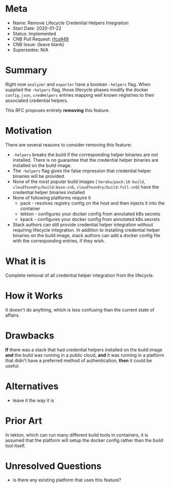 # Meta
[meta]: #meta
- Name: Remove Lifecycle Credential Helpers Integration
- Start Date: 2020-01-22
- Status: Implemented
- CNB Pull Request: [rfcs#49](https://github.com/buildpacks/rfcs/pull/49)
- CNB Issue: (leave blank)
- Supersedes: N/A

# Summary
[summary]: #summary

Right now `analyzer` and `exporter` have a boolean `-helpers` flag. When supplied the `-helpers` flag, those lifecycle phases modify the docker `config.json`, `credHelpers` entries mapping well known registries to their associated credential helpers.

This RFC proposes entirely **removing** this feature.

# Motivation
[motivation]: #motivation

There are several reasons to consider removing this feature:

* `-helpers` breaks the build if the corresponding helper binaries are not installed. There is no guarantee that the credential helper binaries are installed on the build image.
* The `-helpers` flag gives the false impression that credential helper binaries will be provided.
* None of the most popular build images ( `heroku/pack:18-build`, `cloudfoundry/build:base-cnb`, `cloudfoundry/build:full-cnb`) have the credential helper binaries installed
* None of following platforms require it
  - pack - resolves registry config on the host and then injects it into the container
  - tekton - configures your docker config from annotated k8s secrets
  - kpack - configures your docker config from annotated k8s secrets
* Stack authors can still provide credential helper integration without requiring lifecycle integration. In addition to installing credential helper binaries on the build image, stack authors can add a docker config file with the corresponding entries, if they wish.

# What it is
[what-it-is]: #what-it-is

Complete removal of all credential helper integration from the lifecycle.

# How it Works
[how-it-works]: #how-it-works

It doesn't do anything, which is less confusing than the current state of affairs.

# Drawbacks
[drawbacks]: #drawbacks

**If** there was a stack that had credential helpers installed on the build image **and** the build was running in a public cloud, **and** it was running in a platform that didn't have a preferred method of authentication, **then** it could be useful.

# Alternatives
[alternatives]: #alternatives

- leave it the way it is

# Prior Art
[prior-art]: #prior-art

In tekton, which can run many different build tools in containers, it is assumed that the platform will setup the docker config rather than the build tool itself.

# Unresolved Questions
[unresolved-questions]: #unresolved-questions

- Is there any existing platform that uses this feature?
